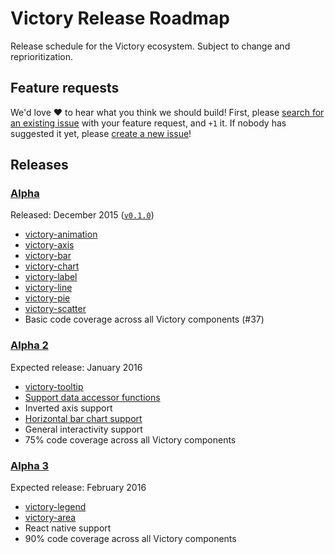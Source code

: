 # Victory Release Roadmap

Release schedule for the Victory ecosystem. Subject to change and reprioritization.

## Feature requests

We'd love :heart: to hear what you think we should build! First, please [search for an existing issue](https://github.com/FormidableLabs/victory/issues) with your feature request, and `+1` it. If nobody has suggested it yet, please [create a new issue](https://github.com/FormidableLabs/victory/issues/new?labels=enhancement)!

## Releases

### [Alpha](https://github.com/FormidableLabs/victory/milestones/Alpha)

Released: December 2015 ([`v0.1.0`](https://github.com/FormidableLabs/victory/releases/tag/v0.1.0))

- [victory-animation](https://github.com/FormidableLabs/victory-animation)
- [victory-axis](https://github.com/FormidableLabs/victory-axis)
- [victory-bar](https://github.com/FormidableLabs/victory-bar)
- [victory-chart](https://github.com/FormidableLabs/victory-chart)
- [victory-label](https://github.com/FormidableLabs/victory-label)
- [victory-line](https://github.com/FormidableLabs/victory-line)
- [victory-pie](https://github.com/FormidableLabs/victory-pie)
- [victory-scatter](https://github.com/FormidableLabs/victory-scatter)
- Basic code coverage across all Victory components (#37)

### [Alpha 2](https://github.com/FormidableLabs/victory/milestones/Alpha%202)

Expected release: January 2016

- [victory-tooltip](https://github.com/FormidableLabs/victory/issues/83)
- [Support data accessor functions](https://github.com/FormidableLabs/victory/issues/84)
- Inverted axis support
- [Horizontal bar chart support](https://github.com/FormidableLabs/victory/issues/36)
- General interactivity support
- 75% code coverage across all Victory components

### [Alpha 3](https://github.com/FormidableLabs/victory/milestones/Alpha%203)

Expected release: February 2016

- [victory-legend](https://github.com/FormidableLabs/victory/issues/35)
- [victory-area](https://github.com/FormidableLabs/victory/issues/40)
- React native support
- 90% code coverage across all Victory components
